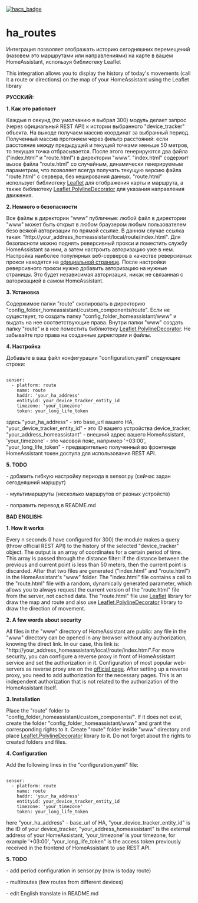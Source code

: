 [![hacs_badge](https://img.shields.io/badge/HACS-Custom-orange.svg)](https://github.com/custom-components/hacs)

# ha_routes
<p>Интеграция позволяет отображать историю сегодняшних перемещений (назовем это маршрутами или направлениями) на карте в вашем HomeAssistant, используя библиотеку Leaflet</p>
<p>This integration allows you to display the history of today's movements (call it a route or directions) on the map of your HomeAssistant using the Leaflet library</p>

<p><b>РУССКИЙ:</b></p>
<p><b>1. Как это работает</b></p>
<p>Каждые n секунд (по умолчанию я выбрал 300) модуль делает запрос (через официальный REST API) к истории выбранного "device_tracker" объекта. На выходе получаем массив координат за выбранный период. Полученный массив прогоняем через фильтр расстояний: если расстояние между предыдущей и текущей точками меньше 50 метров, то текущая точка отбрасывается. После этого генерируются два файла ("index.html" и "route.html") в директории "www". "index.html" содержит вызов файла "route.html" со случайным, динамически генерируемым параметром, что позволяет всегда получать текущую версию файла "route.html" с сервера, без кеширования данных. "route.html" использует библиотеку <a href='https://leafletjs.com/download.html'>Leaflet</a> для отображения карты и маршрута, а также библиотеку <a href='https://github.com/bbecquet/Leaflet.PolylineDecorator'>Leaflet.PolylineDecorator</a> для указания направления движения.</p>

<p><b>2. Немного о безопасности</b></p>
<p>Все файлы в директории "www" публичные: любой файл в директории "www" может быть открыт в любом браузером любым пользователем безо всякой авторизации по прямой ссылке. В данном случае ссылка такая: "http://your_address_homeassistant/local/route/index.html".  Для безопасноти можно поднять реверсивный прокси и поместить службу HomeAssistant за ним, а затем настроить авторизацию уже в нем. Настройка наиболее популярных веб-серверов в качестве реверсивных прокси находятся на <a href=https://www.home-assistant.io/docs/ecosystem/nginx>официальной странице</a>. После настройки реверсивного прокси нужно добавить авторизацию на нужные страницы. Это будет независимая авторизация, никак не связанная с ваторизацией в самом HomeAssistant.</p>

<p><b>3. Установка</b></p>
<p>Содержимое папки "route" скопировать в директорию "config_folder_homeassistant/custom_components/route". Если не существует, то создать папку "config_folder_homeassistant/www" и выдать на нее соответствующие права. Внутри папки "www" создать папку "route" и в нее поместить библиотеку <a href='https://github.com/bbecquet/Leaflet.PolylineDecorator'>Leaflet.PolylineDecorator</a>. Не забывайте про права на созданные директории и файлы.</p>

<p><b>4. Настройка</b></p>
<p>Добавьте в ваш файл конфигурации "configuration.yaml" следующие строки:</p>
<pre><code>
sensor:
  - platform: route
    name: route
    haddr: 'your_ha_address'
    entityid: your_device_tracker_entity_id
    timezone: 'your_timezone'
    token: your_long_life_token
</code></pre>
<p>здесь "your_ha_address" - это base_url вашего HA, "your_device_tracker_entity_id" - это ID вашего устройства device_tracker, "your_address_homeassistant" - внешний адрес вашего HomeAssistant, 'your_timezone' - это часовой пояс, например '+03:00', "your_long_life_token" - предварительно полученный во фронтенде HomeAssistant токен доступа для использования REST API.</p>

<p><b>5. TODO</b></p>
<p>- добавить гибкую настройку периода в sensor.py (сейчас задан сегодняшний маршрут)</p>
<p>- мультимаршруты (несколько маршрутов от разных устройств)</p>
<p>- поправить перевод в README.md</p>

<p><b>BAD ENGLISH:</b></p>
<p><b>1. How it works</b></p>
<p>Every n seconds (I have configured for 300) the module makes a query (throw official REST API) to the history of the selected "device_tracker" object. The output is an array of coordinates for a certain period of time. This array is passed through the distance filter: if the distance between the previous and current point is less than 50 meters, then the current point is discarded. After that two files are generated ("index.html" and "route.html") in the HomeAssistant's "www" folder. The "index.html" file contains a call to the "route.html" file with a random, dynamically generated parameter, which allows you to always request the current version of the "route.html" file from the server, not cached data. The "route.html" file use <a href='https://leafletjs.com/download.html'>Leaflet</a> library for draw the map and route and also use <a href='https://github.com/bbecquet/Leaflet.PolylineDecorator'>Leaflet.PolylineDecorator</a> library to draw the direction of movement.</p>

<p><b>2. A few words about security</b></p>
<p>All files in the "www" directory of HomeAssistant are public: any file in the "www" directory can be opened in any browser without any authorization, knowing the direct link. In our case, this link is: "http://your_address_homeassistant/local/route/index.html".For more security, you can configure a reverse proxy in front of HomeAssistant service and set the authorization in it. Configuration of most popular web-servers as reverse proxy are on the <a href=https://www.home-assistant.io/docs/ecosystem/nginx>official page</a>. 
After setting up a reverse proxy, you need to add authorization for the necessary pages. This is an independent authorization that is not related to the authorization of the HomeAssistant itself.</p>

<p><b>3. Installation</b></p>
<p>Place the "route" folder to "config_folder_homeassistant/custom_components/". If it does not exist, create the folder "config_folder_homeassistant/www" and grant the corresponding rights to it. Create "route" folder inside "www" directory and place <a href='https://github.com/bbecquet/Leaflet.PolylineDecorator'>Leaflet.PolylineDecorator</a> library to it. Do not forget about the rights to created folders and files.</p>

<p><b>4. Configuration</b></p>
<p>Add the following lines in the "configuration.yaml" file:</p>
<pre><code>
sensor:
  - platform: route
    name: route
    haddr: 'your_ha_address'
    entityid: your_device_tracker_entity_id
    timezone: 'your_timezone'
    token: your_long_life_token
</code></pre>
<p>here "your_ha_address" - base_url of HA, "your_device_tracker_entity_id" is the ID of your device_tracker, "your_address_homeassistant" is the external address of your HomeAssistant, 'your_timezone' is your timezone, for example '+03:00', "your_long_life_token" is the access token previously received in the frontend of HomeAssistant to use REST API.</p>

<p><b>5. TODO</b></p>
<p>- add period configuration in sensor.py (now is today route)</p>
<p>- multiroutes (few routes from different devices)</p>
<p>- edit English translate in README.md</p>
